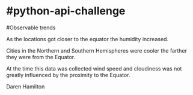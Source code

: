 # #python-api-challenge

#Observable trends

As the locations got closer to the equator the humidity increased.

Cities in the Northern and Southern Hemispheres were cooler the farther they were from the Equator.

At the time this data was collected wind speed and cloudiness was not greatly influenced by the proximity to the Equator.

Daren Hamilton
